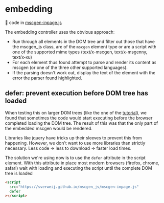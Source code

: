 # embedding

:page_with_curl: code in [mscgen-inpage.js](mscgen-inpage.js)

The embedding controller uses the obvious approach:

- Run through all elements in the DOM tree and filter out those that have the
  mscgen_js class, are of the `mscgen` element type or are a script with
  one of the supported mime types (text/x-mscgen, text/x-msgenny, text/x-xu)
- For each element thus found attempt to parse and render its content as mscgen (or one of
  the three other supported languages).
- If the parsing doesn't work out, display the text of the element with the
  error the parser found highlighted.

## defer: prevent execution before DOM tree has loaded

When testing this on larger DOM trees (like the one of the
[tutorial](https://sverweij.github.io/mscgen_js/tutorial.html)), we found that
sometimes the code would start executing before the browser completed loading
the DOM tree. The result of this was that the only part of the embedded
mscgen would be rendered.

Libraries like jquery have tricks up their sleeves to prevent this from happening.
However, we don't want to use more libraries than strictly necessary.
Less code => less to download => faster load times.

The solution we're using now is to use the `defer` attribute in the script
element. With this attribute in place most modern browsers (firefox, chrome, safari)
wait with loading and executing the script until the complete DOM tree is loaded

```html
<script
  src="https://sverweij.github.io/mscgen_js/mscgen-inpage.js"
  defer
></script>
```
